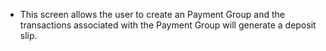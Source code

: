 - This screen allows the user to create an Payment Group and the transactions associated with the Payment Group will generate a deposit slip.